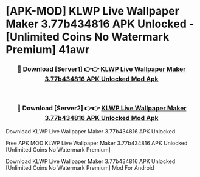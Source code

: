 # [APK-MOD] KLWP Live Wallpaper Maker 3.77b434816 APK Unlocked - [Unlimited Coins No Watermark Premium] 41awr



<div align="center">
<h3>🔴 Download [Server1] 👉👉 <a href="https://momento.my/?title=KLWP_Live_Wallpaper_Maker_3.77b434816_APK_Unlocked">KLWP Live Wallpaper Maker 3.77b434816 APK Unlocked Mod Apk</a></h3><br>

<h3>🔴 Download [Server2] 👉👉 <a href="https://momento.my/?title=KLWP_Live_Wallpaper_Maker_3.77b434816_APK_Unlocked">KLWP Live Wallpaper Maker 3.77b434816 APK Unlocked Mod Apk</a></h3>
</div>



Download KLWP Live Wallpaper Maker 3.77b434816 APK Unlocked 

Free APK MOD KLWP Live Wallpaper Maker 3.77b434816 APK Unlocked [Unlimited Coins No Watermark Premium]

Download KLWP Live Wallpaper Maker 3.77b434816 APK Unlocked [Unlimited Coins No Watermark Premium] Mod For Android
